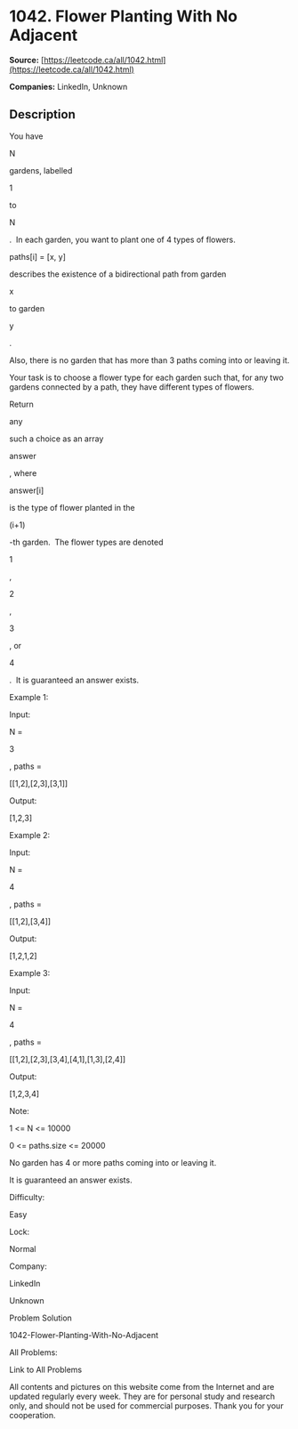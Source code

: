 # 1042. Flower Planting With No Adjacent

**Source:** [https://leetcode.ca/all/1042.html](https://leetcode.ca/all/1042.html)

**Companies:** LinkedIn, Unknown

## Description

You have

N

gardens, labelled

1

to

N

.  In each
        garden, you want to plant one of 4 types of flowers.

paths[i] = [x, y]

describes the existence of a bidirectional path from garden

x

to garden

y

.

Also, there is no garden that has more than 3 paths coming into or leaving it.

Your task is to choose a flower type for each garden such that, for any two gardens
        connected by a path, they have different types of flowers.

Return

any

such a choice as an array

answer

, where

answer[i]

is the type of flower planted in the

(i+1)

-th garden.  The flower
        types are denoted

1

,

2

,

3

, or

4

.  It is guaranteed
        an answer exists.

Example 1:

Input:

N =

3

, paths =

[[1,2],[2,3],[3,1]]

Output:

[1,2,3]

Example 2:

Input:

N =

4

, paths =

[[1,2],[3,4]]

Output:

[1,2,1,2]

Example 3:

Input:

N =

4

, paths =

[[1,2],[2,3],[3,4],[4,1],[1,3],[2,4]]

Output:

[1,2,3,4]

Note:

1 <= N <= 10000

0 <= paths.size <= 20000

No garden has 4 or more paths coming into or leaving it.

It is guaranteed an answer exists.

Difficulty:

Easy

Lock:

Normal

Company:

LinkedIn

Unknown

Problem Solution

1042-Flower-Planting-With-No-Adjacent

All Problems:

Link to All Problems

All contents and pictures on this website come from the Internet and are updated regularly every week. They are for personal study and research only, and should not be used for commercial purposes. Thank you for your cooperation.

